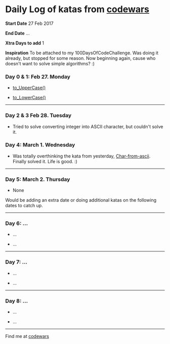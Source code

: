 # Daily Log of katas from [codewars](https://www.codewars.com)

**Start Date** 27 Feb 2017

**End Date** ...

**Xtra Days to add** 1

**Inspiration** To be attached to my 100DaysOfCodeChallenge. Was doing it already, but stopped for some reason. Now beginning again, cause who doesn't want to solve simple algorithms? :)


### Day 0 & 1: Feb 27. Monday
- [to_UpperCase()](https://www.codewars.com/kata/beginner-friendly-uppercase-a-string/train/javascript)

- [to_LowerCase()](https://www.codewars.com/kata/beginner-friendly-lowercase-letters/train/javascript)

<hr/>


### Day 2 & 3 Feb 28. Tuesday
- Tried to solve converting integer into ASCII character, but couldn't solve it.


### Day 4: March 1. Wednesday

- Was totally overthinking the kata from yesterday, [Char-from-ascii](https://www.codewars.com/kata/get-character-from-ascii-value). Finally solved it. Life is good. :)


<hr/>

### Day 5: March 2. Thursday

- None

Would be adding an extra date or doing additional katas on the following dates to catch up.

<hr/>

### Day 6: ...

- ...

- ...

<hr/>


### Day 7: ...

- ...

- ...

<hr/>


### Day 8: ...

- ...

- ...

<hr/>


Find me at [codewars](https://www.codewars.com/users/intercoder)